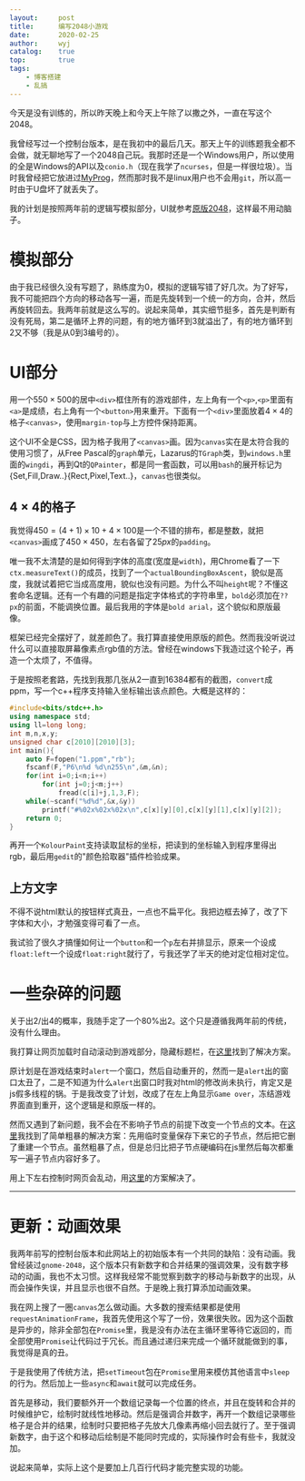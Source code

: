 ```yaml
---
layout:		post
title:		编写2048小游戏
date:		2020-02-25
author:		wyj
catalog:	true
top:		true
tags:
    - 博客搭建
    - 乱搞
---
```


今天是没有训练的，所以昨天晚上和今天上午除了以撒之外，一直在写这个2048。

我曾经写过一个控制台版本，是在我初中的最后几天。那天上午的训练题我全都不会做，就无聊地写了一个2048自己玩。我那时还是一个Windows用户，所以使用的全是Windows的API以及`conio.h`（现在我学了`ncurses`，但是一样很垃圾）。当时我曾经把它放进过[MyProg](https://github.com/2o181o28/MyProg)，然而那时我不是linux用户也不会用`git`，所以高一时由于U盘坏了就丢失了。

我的计划是按照两年前的逻辑写模拟部分，UI就参考[原版2048](https://play2048.co/)，这样最不用动脑子。

# 模拟部分

由于我已经很久没有写题了，熟练度为0，模拟的逻辑写错了好几次。为了好写，我不可能把四个方向的移动各写一遍，而是先旋转到一个统一的方向，合并，然后再旋转回去。我两年前就是这么写的。说起来简单，其实细节挺多，首先是判断有没有死局，第二是循环上界的问题，有的地方循环到3就溢出了，有的地方循环到2又不够（我是从0到3编号的）。

# UI部分

用一个$550\times 500$的居中`<div>`框住所有的游戏部件，左上角有一个`<p>`,`<p>`里面有`<a>`是成绩，右上角有一个`<button>`用来重开。下面有一个`<div>`里面放着$4\times 4$的格子`<canvas>`，使用`margin-top`与上方控件保持距离。

这个UI不全是CSS，因为格子我用了`<canvas>`画。因为`canvas`实在是太符合我的使用习惯了，从Free Pascal的`graph`单元，Lazarus的`TGraph`类，到`windows.h`里面的`wingdi`，再到Qt的`QPainter`，都是同一套函数，可以用`bash`的展开标记为{Set,Fill,Draw..}{Rect,Pixel,Text..}，`canvas`也很类似。

## $4\times 4$的格子

我觉得$450=(4+1)\times 10+4\times 100$是一个不错的排布，都是整数，就把`<canvas>`画成了$450\times 450$，左右各留了$25px$的`padding`。

唯一我不太清楚的是如何得到字体的高度(宽度是`width`)，用Chrome看了一下`ctx.measureText()`的成员，找到了一个`actualBoundingBoxAscent`，貌似是高度，我就试着把它当成高度用，貌似也没有问题。为什么不叫`height`呢？不懂这套命名逻辑。还有一个有趣的问题是指定字体格式的字符串里，`bold`必须加在`??px`的前面，不能调换位置。最后我用的字体是`bold arial`，这个貌似和原版最像。

框架已经完全摆好了，就差颜色了。我打算直接使用原版的颜色。然而我没听说过什么可以直接取屏幕像素点rgb值的方法。曾经在windows下我造过这个轮子，再造一个太烦了，不值得。

于是按照老套路，先找到我那几张从$2$一直到$16384$都有的截图，`convert`成ppm，写一个c++程序支持输入坐标输出该点颜色。大概是这样的：
```cpp
#include<bits/stdc++.h>
using namespace std;
using ll=long long;
int m,n,x,y;
unsigned char c[2010][2010][3];
int main(){
	auto F=fopen("1.ppm","rb");
	fscanf(F,"P6\n%d %d\n255\n",&m,&n);
	for(int i=0;i<n;i++)
		for(int j=0;j<m;j++)
			fread(c[i]+j,1,3,F);
	while(~scanf("%d%d",&x,&y))
		printf("#%02x%02x%02x\n",c[x][y][0],c[x][y][1],c[x][y][2]);
	return 0;
}
```

再开一个`KolourPaint`支持读取鼠标的坐标，把读到的坐标输入到程序里得出rgb，最后用`gedit`的"颜色拾取器"插件检验成果。

## 上方文字

不得不说html默认的按钮样式真丑，一点也不扁平化。我把边框去掉了，改了下字体和大小，才勉强变得可看了一点。

我试验了很久才搞懂如何让一个`button`和一个`p`左右并排显示，原来一个设成`float:left`一个设成`float:right`就行了，亏我还学了半天的绝对定位相对定位。

# 一些杂碎的问题

关于出$2$/出$4$的概率，我随手定了一个80%出$2$。这个只是遵循我两年前的传统，没有什么理由。

我打算让网页加载时自动滚动到游戏部分，隐藏标题栏，在[这里](https://stackoverflow.com/questions/1144805/scroll-to-the-top-of-the-page-using-javascript)找到了解决方案。

原计划是在游戏结束时`alert`一个窗口，然后自动重开的，然而一是`alert`出的窗口太丑了，二是不知道为什么`alert`出窗口时我对html的修改尚未执行，肯定又是js假多线程的锅。于是我改变了计划，改成了在左上角显示`Game over`，冻结游戏界面直到重开，这个逻辑是和原版一样的。

然而又遇到了新问题，我不会在不影响子节点的前提下改变一个节点的文本。在[这里](https://segmentfault.com/q/1010000006059816)我找到了简单粗暴的解决方案：先用临时变量保存下来它的子节点，然后把它删了重建一个节点。虽然粗暴了点，但是总归比把子节点硬编码在js里然后每次都重写一遍子节点内容好多了。

用上下左右控制时网页会乱动，用[这里](https://www.zhihu.com/question/21971199)的方案解决了。


-----

# 更新：动画效果

我两年前写的控制台版本和此网站上的初始版本有一个共同的缺陷：没有动画。我曾经装过`gnome-2048`，这个版本只有新数字和合并结果的强调效果，没有数字移动的动画，我也不太习惯。这样我经常不能觉察到数字的移动与新数字的出现，从而会操作失误，并且显示也很不自然。于是晚上我打算添加动画效果。

我在网上搜了一圈`canvas`怎么做动画。大多数的搜索结果都是使用`requestAnimationFrame`，我首先使用这个写了一份，效果很失败。因为这个函数是异步的，除非全部包在`Promise`里，我是没有办法在主循环里等待它返回的，而全部使用`Promise`让代码过于冗长。而且通过递归来完成一个循环就能做到的事，我觉得是真的丑。

于是我使用了传统方法，把`setTimeout`包在`Promise`里用来模仿其他语言中`sleep`的行为。然后加上一些`async`和`await`就可以完成任务。

首先是移动，我们要额外开一个数组记录每一个位置的终点，并且在旋转和合并的时候维护它，绘制时就线性地移动。然后是强调合并数字，再开一个数组记录哪些格子是合并的结果，绘制时只要把格子先放大几像素再缩小回去就行了。至于强调新数字，由于这个和移动后绘制是不能同时完成的，实际操作时会有些卡，我就没加。

说起来简单，实际上这个是要加上几百行代码才能完整实现的功能。
